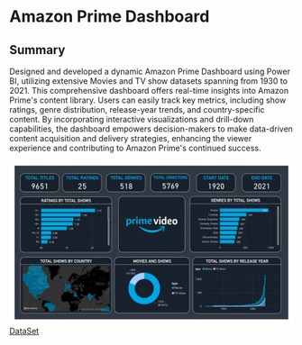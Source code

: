 #  Amazon Prime Dashboard

## Summary

Designed and developed a dynamic Amazon Prime Dashboard using Power BI, utilizing extensive Movies and TV show datasets spanning from 1930 to 2021. This comprehensive dashboard offers real-time insights into Amazon Prime's content library. Users can easily track key metrics, including show ratings, genre distribution, release-year trends, and country-specific content. By incorporating interactive visualizations and drill-down capabilities, the dashboard empowers decision-makers to make data-driven content acquisition and delivery strategies, enhancing the viewer experience and contributing to Amazon Prime's continued success.

![Amazon Prime Dashboard](https://raw.githubusercontent.com/TayyabaGR/amazon_prime_dashboard/main/amazon%20prime%20dashboard.pf-1.png)
[DataSet](https://www.kaggle.com/datasets/shivamb/amazon-prime-movies-and-tv-shows)
